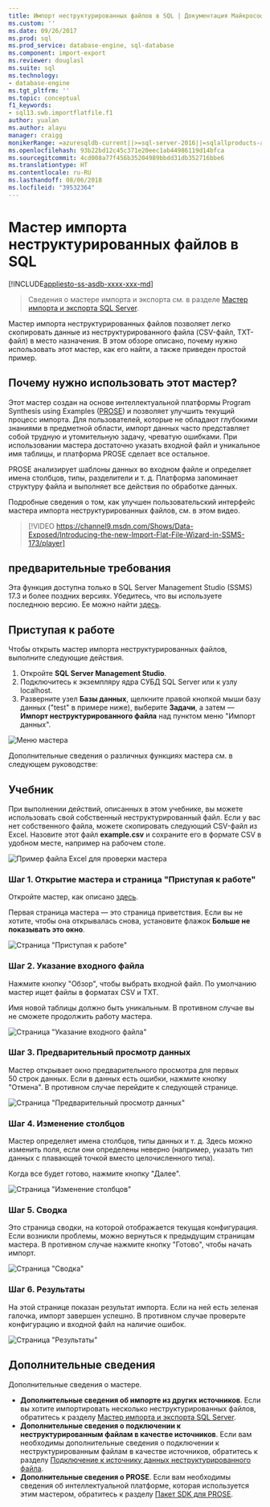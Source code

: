 ```yaml
---
title: Импорт неструктурированных файлов в SQL | Документация Майкрософт
ms.custom: ''
ms.date: 09/26/2017
ms.prod: sql
ms.prod_service: database-engine, sql-database
ms.component: import-export
ms.reviewer: douglasl
ms.suite: sql
ms.technology:
- database-engine
ms.tgt_pltfrm: ''
ms.topic: conceptual
f1_keywords:
- sql13.swb.importflatfile.f1
author: yualan
ms.author: alayu
manager: craigg
monikerRange: =azuresqldb-current||>=sql-server-2016||=sqlallproducts-allversions||>=sql-server-linux-2017
ms.openlocfilehash: 93b22bd12c45c371e20eec1ab44986119d14bfca
ms.sourcegitcommit: 4cd008a77f456b35204989bbdd31db352716bbe6
ms.translationtype: HT
ms.contentlocale: ru-RU
ms.lasthandoff: 08/06/2018
ms.locfileid: "39532364"
---
```

# <a name="import-flat-file-to-sql-wizard"></a>Мастер импорта неструктурированных файлов в SQL
[!INCLUDE[appliesto-ss-asdb-xxxx-xxx-md](../../includes/appliesto-ss-asdb-xxxx-xxx-md.md)]
> Сведения о мастере импорта и экспорта см. в разделе [Мастер импорта и экспорта SQL Server](https://docs.microsoft.com/sql/integration-services/import-export-data/import-and-export-data-with-the-sql-server-import-and-export-wizard).

Мастер импорта неструктурированных файлов позволяет легко скопировать данные из неструктурированного файла (CSV-файл, TXT-файл) в место назначения. В этом обзоре описано, почему нужно использовать этот мастер, как его найти, а также приведен простой пример.

## <a name="why-would-i-use-this-wizard"></a>Почему нужно использовать этот мастер?
Этот мастер создан на основе интеллектуальной платформы Program Synthesis using Examples ([PROSE](https://microsoft.github.io/prose/)) и позволяет улучшить текущий процесс импорта. Для пользователей, которые не обладают глубокими знаниями в предметной области, импорт данных часто представляет собой трудную и утомительную задачу, чреватую ошибками. При использовании мастера достаточно указать входной файл и уникальное имя таблицы, и платформа PROSE сделает все остальное.

PROSE анализирует шаблоны данных во входном файле и определяет имена столбцов, типы, разделители и т. д. Платформа запоминает структуру файла и выполняет все действия по обработке данных.

Подробные сведения о том, как улучшен пользовательский интерфейс мастера импорта неструктурированных файлов, см. в этом видео.

> [!VIDEO https://channel9.msdn.com/Shows/Data-Exposed/Introducing-the-new-Import-Flat-File-Wizard-in-SSMS-173/player]

## <a name="prerequisites"></a>предварительные требования
Эта функция доступна только в SQL Server Management Studio (SSMS) 17.3 и более поздних версиях. Убедитесь, что вы используете последнюю версию. Ее можно найти [здесь](https://docs.microsoft.com/sql/ssms/download-sql-server-management-studio-ssms).
 
## <a id="started"></a> Приступая к работе
Чтобы открыть мастер импорта неструктурированных файлов, выполните следующие действия.

1. Откройте **SQL Server Management Studio**.
2. Подключитесь к экземпляру ядра СУБД SQL Server или к узлу localhost.
3. Разверните узел **Базы данных**, щелкните правой кнопкой мыши базу данных ("test" в примере ниже), выберите **Задачи**, а затем — **Импорт неструктурированного файла** над пунктом меню "Импорт данных".

![Меню мастера](media/import-flat-file-wizard/importffmenu.png)

Дополнительные сведения о различных функциях мастера см. в следующем руководстве:

## <a name="tutorial"></a>Учебник
При выполнении действий, описанных в этом учебнике, вы можете использовать свой собственный неструктурированный файл. Если у вас нет собственного файла, можете скопировать следующий CSV-файл из Excel. Назовите этот файл **example.csv** и сохраните его в формате CSV в удобном месте, например на рабочем столе.

![Пример файла Excel для проверки мастера](media/import-flat-file-wizard/importffexample.png)

### <a name="step-1-access-wizard-and-intro-page"></a>Шаг 1. Открытие мастера и страница "Приступая к работе"
Откройте мастер, как описано [здесь](#started).

Первая страница мастера — это страница приветствия. Если вы не хотите, чтобы она открывалась снова, установите флажок **Больше не показывать это окно**.

![Страница "Приступая к работе"](media/import-flat-file-wizard/importffintro.png)

### <a name="step-2-specify-input-file"></a>Шаг 2. Указание входного файла
Нажмите кнопку "Обзор", чтобы выбрать входной файл. По умолчанию мастер ищет файлы в форматах CSV и TXT. 

Имя новой таблицы должно быть уникальным. В противном случае вы не сможете продолжить работу мастера.

![Страница "Указание входного файла"](media/import-flat-file-wizard/importffspecify.png)

### <a name="step-3-preview-data"></a>Шаг 3. Предварительный просмотр данных
Мастер открывает окно предварительного просмотра для первых 50 строк данных. Если в данных есть ошибки, нажмите кнопку "Отмена". В противном случае перейдите к следующей странице.

![Страница "Предварительный просмотр данных"](media/import-flat-file-wizard/importffpreview.png)

### <a name="step-4-modify-columns"></a>Шаг 4. Изменение столбцов
Мастер определяет имена столбцов, типы данных и т. д. Здесь можно изменить поля, если они определены неверно (например, указать тип данных с плавающей точкой вместо целочисленного типа).

Когда все будет готово, нажмите кнопку "Далее".

![Страница "Изменение столбцов"](media/import-flat-file-wizard/importffmodify.png)

### <a name="step-5-summary"></a>Шаг 5. Сводка
Это страница сводки, на которой отображается текущая конфигурация. Если возникли проблемы, можно вернуться к предыдущим страницам мастера. В противном случае нажмите кнопку "Готово", чтобы начать импорт.

![Страница "Сводка"](media/import-flat-file-wizard/importffsummary.png)

### <a name="step-6-results"></a>Шаг 6. Результаты
На этой странице показан результат импорта. Если на ней есть зеленая галочка, импорт завершен успешно. В противном случае проверьте конфигурацию и входной файл на наличие ошибок.

![Страница "Результаты"](media/import-flat-file-wizard/importffresults.png)

## <a name="learn-more"></a>Дополнительные сведения

Дополнительные сведения о мастере.
 
- **Дополнительные сведения об импорте из других источников**. Если вы хотите импортировать несколько неструктурированных файлов, обратитесь к разделу [Мастер импорта и экспорта SQL Server](https://docs.microsoft.com/sql/integration-services/import-export-data/import-and-export-data-with-the-sql-server-import-and-export-wizard).
- **Дополнительные сведения о подключении к неструктурированным файлам в качестве источников**. Если вам необходимы дополнительные сведения о подключении к неструктурированным файлам в качестве источников, обратитесь к разделу [Подключение к источнику данных неструктурированного файла](https://docs.microsoft.com/sql/integration-services/import-export-data/connect-to-a-flat-file-data-source-sql-server-import-and-export-wizard).
- **Дополнительные сведения о PROSE**. Если вам необходимы сведения об интеллектуальной платформе, которая используется этим мастером, обратитесь к разделу [Пакет SDK для PROSE](https://microsoft.github.io/prose/).

